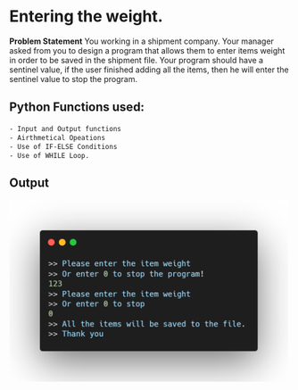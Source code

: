 # Entering the weight.
**Problem Statement**
        You working in a shipment company. Your manager asked from you to design a program that allows them to enter items weight in order to be saved in the shipment file. Your program should have a sentinel value, if the user finished adding all the items, then he will enter the sentinel value to stop the program.
## Python Functions used:
    - Input and Output functions
    - Airthmetical Opeations
    - Use of IF-ELSE Conditions
    - Use of WHILE Loop.
    
## Output
<img src = "https://raw.githubusercontent.com/saswatsamal/Python-Projects/master/_images/6.png" width="500">